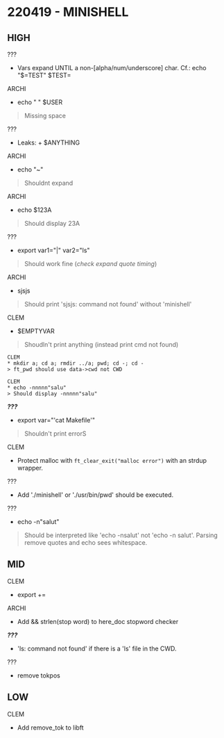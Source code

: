 #  220419 - MINISHELL

##  HIGH

???
* Vars expand UNTIL a non-[alpha/num/underscore] char. Cf.: echo "$=TEST" $TEST=

ARCHI
* echo " " $USER
> Missing space

???
* Leaks: <space> + $ANYTHING

ARCHI
* echo "~"
> Shouldnt expand

ARCHI
* echo $123A
> Should display 23A

???
* export var1="|" var2="ls"
> Should work fine (*check expand quote timing*)

ARCHI
* sjsjs
> Should print 'sjsjs: command not found' without 'minishell'

CLEM
* $EMPTYVAR
> Shoudln't print anything (instead print cmd not found)

    CLEM
    * mkdir a; cd a; rmdir ../a; pwd; cd -; cd -
    > ft_pwd should use data->cwd not CWD

    CLEM
    * echo -nnnnn"salu"
    > Should display -nnnnn"salu"

***???***
* export var="'cat Makefile'"
> Shouldn't print errorS

CLEM
* Protect malloc with `ft_clear_exit("malloc error")` with an strdup wrapper.

???
* Add './minishell' or './usr/bin/pwd' should be executed.

???
* echo -n"salut"
> Should be interpreted like 'echo -nsalut' not 'echo -n salut'.
> Parsing remove quotes and echo sees whitespace.

##  MID

CLEM
- export +=

ARCHI
- Add && strlen(stop word) to here_doc stopword checker

***???***
- 'ls: command not found' if there is a 'ls' file in the CWD.

???
- remove tokpos


##  LOW
CLEM
- Add remove_tok to libft
